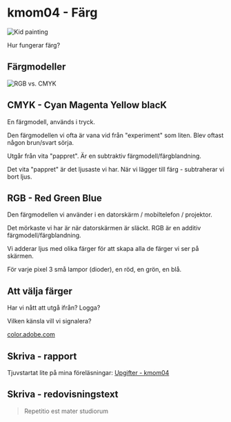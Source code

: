 # kmom04 - Färg

![Kid painting](https://images.unsplash.com/photo-1560421683-6856ea585c78?ixlib=rb-1.2.1&ixid=eyJhcHBfaWQiOjEyMDd9&auto=format&fit=crop&w=1353&q=80)

Hur fungerar färg?

## Färgmodeller

![RGB vs. CMYK](https://dbwebb.se/repo/slides/ht19/img/RGBvCMYK.jpg)

## CMYK - Cyan Magenta Yellow blacK

En färgmodell, används i tryck.

Den färgmodellen vi ofta är vana vid från "experiment" som liten. Blev oftast någon brun/svart sörja.

Utgår från vita "pappret". Är en subtraktiv färgmodell/färgblandning.

Det vita "pappret" är det ljusaste vi har. När vi lägger till färg - subtraherar vi bort ljus.

## RGB - Red Green Blue

Den färgmodellen vi använder i en datorskärm / mobiltelefon / projektor.

Det mörkaste vi har är när datorskärmen är släckt. RGB är en additiv färgmodell/färgblandning.

Vi adderar ljus med olika färger för att skapa alla de färger vi ser på skärmen.

För varje pixel 3 små lampor (dioder), en röd, en grön, en blå.

## Att välja färger

Har vi nått att utgå ifrån? Logga?

Vilken känsla vill vi signalera?

[color.adobe.com](https://color.adobe.com)

## Skriva - rapport

Tjuvstartat lite på mina föreläsningar: [Upgifter - kmom04](https://dbwebb.se/kurser/design-v3/kmom04#uppgifter)

## Skriva - redovisningstext

> Repetitio est mater studiorum
